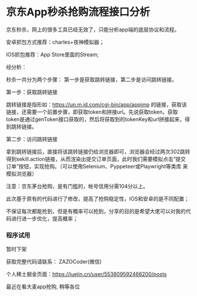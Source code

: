 # 京东App秒杀抢购流程接口分析

京东秒杀，网上的很多工具已经无效了，只能分析app端的底层协议和流程。

安卓抓包方式推荐：charles+夜神模拟器；

IOS抓包推荐：App Store里面的Stream;

经分析：

秒杀一共分为两个步骤： 第一步是获取跳转链接，第二步是访问跳转链接。

第一步：获取跳转链接

跳转链接是指形如：https://un.m.jd.com/cgi-bin/app/appjmp 的链接，获取该链接，还需要一个前置步骤，即获取token和拼接url。先说获取token，获取token是通过genToken接口获取的，然后将获取到的tokenKey和url拼接起来，得到跳转链接。

第二步：访问跳转链接

拿到跳转链接后，直接将该跳转链接仍给浏览器即可，浏览器会经过两次302跳转得到sekill.action链接，从而渲染出提交订单页面，此时我们需要模拟点击“提交订单”按钮，实现抢购。（可以使用Selenium、Pyppeteer或Playwright等类库 来模拟浏览器）


注意：京东茅台抢购，是有门槛的，帐号信用分需104分以上。

此次基于原有的代码进行了修改，提高了抢购稳定性，IOS和安卓的是不同配置；

不保证每次都能抢到，但是有概率可以抢到，分享的目的是希望大佬可以对我的代码进行进一步优化，提高概率；

### 程序试用

暂时下架


获取完整代码请联系： ZAZOCoder(微信)

个人稀土掘金页面：https://juejin.cn/user/553809592466200/posts

最近在看大麦app抢购, 稍等各位

